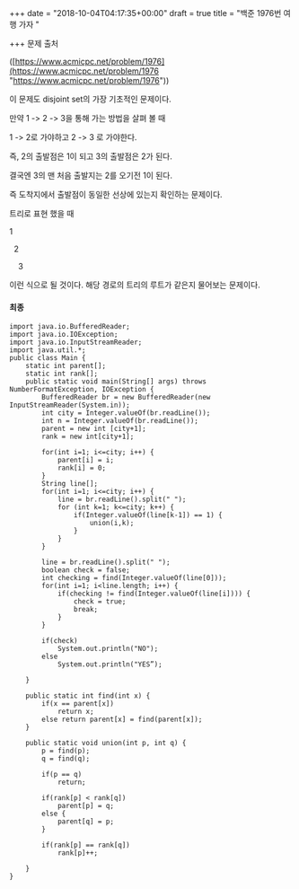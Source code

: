 +++
date = "2018-10-04T04:17:35+00:00"
draft = true
title = "백준 1976번 여행 가자 "

+++
문제 출처 

([https://www.acmicpc.net/problem/1976](https://www.acmicpc.net/problem/1976 "https://www.acmicpc.net/problem/1976")) 

이 문제도 disjoint set의 가장 기초적인 문제이다. 

만약 1 -> 2 -> 3을 통해 가는 방법을 살펴 볼 때 

1 -> 2로 가야하고 2 -> 3 로 가야한다.  

즉, 2의 출발점은 1이 되고 3의 출발점은 2가 된다. 

결국엔 3의 맨 처음 출발지는 2를 오기전 1이 된다. 

즉 도착지에서 출발점이 동일한 선상에 있는지 확인하는 문제이다. 

트리로 표현 했을 때 

1  

  2 

    3  

이런 식으로 될 것이다. 해당 경로의 트리의 루트가 같은지 물어보는 문제이다. 

#### 최종

    import java.io.BufferedReader;
    import java.io.IOException;
    import java.io.InputStreamReader;
    import java.util.*;
    public class Main {
     	static int parent[];
     	static int rank[];
     	public static void main(String[] args) throws NumberFormatException, IOException {
     		BufferedReader br = new BufferedReader(new InputStreamReader(System.in));
     		int city = Integer.valueOf(br.readLine());
     		int n = Integer.valueOf(br.readLine());
     		parent = new int [city+1];
     		rank = new int[city+1];
     		
     		for(int i=1; i<=city; i++) {
     			parent[i] = i;
     			rank[i] = 0;
     		}
     		String line[];
     		for(int i=1; i<=city; i++) {
     			line = br.readLine().split(" ");
     			for (int k=1; k<=city; k++) {
     				if(Integer.valueOf(line[k-1]) == 1) {
     					union(i,k);
     				}
     			}
     		}
     		
     		line = br.readLine().split(" ");
     		boolean check = false;
     		int checking = find(Integer.valueOf(line[0]));
     		for(int i=1; i<line.length; i++) {
     			if(checking != find(Integer.valueOf(line[i]))) {
     				check = true; 
     				break;
     			}
     		}
     		
     		if(check)
     			System.out.println("NO");
     		else
     			System.out.println("YES”);
    
     	}
     	
     	public static int find(int x) {
     		if(x == parent[x])
     			return x;
     		else return parent[x] = find(parent[x]);
     	}
     	
     	public static void union(int p, int q) {
     		p = find(p);
     		q = find(q);
     		
     		if(p == q)
     			return;
     		
     		if(rank[p] < rank[q])
     			parent[p] = q;
     		else {
     			parent[q] = p;
     		}
     		
     		if(rank[p] == rank[q])
     			rank[p]++;
     		
     	}
    }